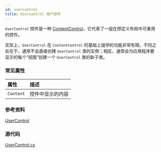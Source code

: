 ```yaml
---
id: usercontrol
title: UserControl 用户控件
---
```


`UserControl` 控件是一种 [ContentControl](contentcontrol)，它代表了一组在预定义布局中可重用的控件。

实际上，`UserControl` 在 `ContentControl` 的基础上提供的功能非常有限。不同之处在于，通常不会直接创建 `UserControl` 类的实例；相反，通常会为应用程序要显示的每个“视图”创建一个 `UserControl` 类的新子类。

### 常见属性

| 属性 | 描述 |
| :--- | :--- |
| `Content` | 控件中显示的内容 |

### 参考资料

[UserControl](https://api-docs.avaloniaui.net/docs/T_Avalonia_Controls_UserControl)

### 源代码

[UserControl.cs](https://github.com/AvaloniaUI/Avalonia/blob/master/src/Avalonia.Controls/UserControl.cs)